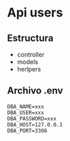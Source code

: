 # Api users

## Estructura

* controller
* models
* herlpers

## Archivo .env

```
DBA_NAME=xxx
DBA_USER=xxx
DBA_PASSWORD=xxx
DBA_HOST=127.0.0.1
DBA_PORT=3306
```
